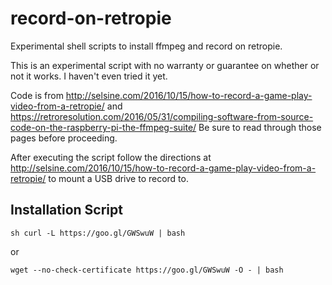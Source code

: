 # record-on-retropie
Experimental shell scripts to install ffmpeg and record on retropie. 

This is an experimental script with no warranty or guarantee on whether or not it works. I haven't even tried it yet.

Code is from http://selsine.com/2016/10/15/how-to-record-a-game-play-video-from-a-retropie/
and https://retroresolution.com/2016/05/31/compiling-software-from-source-code-on-the-raspberry-pi-the-ffmpeg-suite/
Be sure to read through those pages before proceeding.

After executing the script follow the directions at http://selsine.com/2016/10/15/how-to-record-a-game-play-video-from-a-retropie/ to mount a USB drive to record to. 


Installation Script
------------
```
sh curl -L https://goo.gl/GWSwuW | bash
```
or
```
wget --no-check-certificate https://goo.gl/GWSwuW -O - | bash
```
